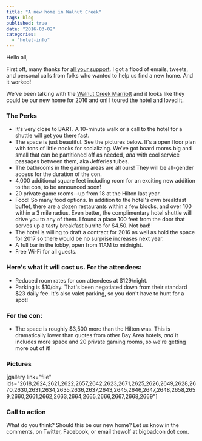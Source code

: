 ```yaml
---
title: "A new home in Walnut Creek"
tags: blog
published: true
date: "2016-03-02"
categories: 
  - "hotel-info"
---
```


Hello all,

First off, many thanks for [all your support](http://www.bigbadcon.com/big-bad-con-2016-hotel-hunt-is-on/). I got a flood of emails, tweets, and personal calls from folks who wanted to help us find a new home. And it worked!

We've been talking with the [Walnut Creek Marriott](http://www.marriott.com/hotels/travel/oakwc-walnut-creek-marriott/) and it looks like they could be our new home for 2016 and on! I toured the hotel and loved it.

### The Perks

- It's very close to BART. A 10-minute walk or a call to the hotel for a shuttle will get you there fast.
- The space is just beautiful. See the pictures below. It's a open floor plan with tons of little nooks for socializing. We've got board rooms big and small that can be partitioned off as needed, _and_ with cool service passages between them, aka Jefferies tubes.
- The bathrooms in the gaming areas are all ours! They will be all-gender access for the duration of the con.
- 4,000 additional square feet including room for an exciting new addition to the con, to be announced soon!
- 20 private game rooms--up from 18 at the Hilton last year.
- Food! So many food options. In addition to the hotel's own breakfast buffet, there are a dozen restaurants within a few blocks, and over 100 within a 3 mile radius. Even better, the complimentary hotel shuttle will drive you to any of them. I found a place 100 feet from the door that serves up a tasty breakfast burrito for $4.50. Not bad!
- The hotel is willing to draft a contract for 2016 as well as hold the space for 2017 so there would be no surprise increases next year.
- A full bar in the lobby, open from 11AM to midnight.
- Free Wi-Fi for all guests.

### Here's what it will cost us. For the attendees:

- Reduced room rates for con attendees at $129/night.
- Parking is $10/day. That's been negotiated down from their standard $23 daily fee. It's also valet parking, so you don't have to hunt for a spot!

### For the con:

- The space is roughly $3,500 more than the Hilton was. This is dramatically lower than quotes from other Bay Area hotels, _and_ it includes more space and 20 private gaming rooms, so we're getting more out of it!

### Pictures

\[gallery link="file" ids="2618,2624,2621,2622,2657,2642,2623,2671,2625,2626,2649,2628,2670,2630,2631,2634,2635,2636,2637,2643,2645,2646,2647,2648,2658,2659,2660,2661,2662,2663,2664,2665,2666,2667,2668,2669"\]

### Call to action

What do you think? Should this be our new home? Let us know in the comments, on Twitter, Facebook, or email thewolf at bigbadcon dot com.

